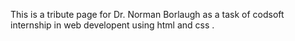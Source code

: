 This is a tribute page for Dr. Norman Borlaugh as a task of codsoft internship in web developent using html and css .
